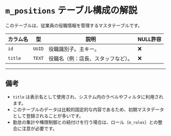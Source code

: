 # `m_positions` テーブル構成の解説

このテーブルは、従業員の役職情報を管理するマスタテーブルです。

| カラム名  | 型     | 説明                             | NULL許容 |
|-----------|--------|----------------------------------|----------|
| `id`      | `UUID` | 役職識別子。主キー。             | ❌       |
| `title`   | `TEXT` | 役職名（例：店長、スタッフなど）。| ❌       |

---

## 備考

- `title` は表示名として使用され、システム内のラベルやフィルタに利用されます。
- このテーブルのデータは比較的固定的な内容であるため、初期マスタデータとして登録されることが多いです。
- 勤怠の集計や権限制御との紐付けを行う場合は、ロール（`m_roles`）との整合に注意が必要です。
